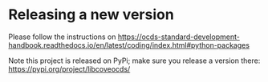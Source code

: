 # Releasing a new version

Please follow the instructions on https://ocds-standard-development-handbook.readthedocs.io/en/latest/coding/index.html#python-packages

Note this project is released on PyPi; make sure you release a version there: https://pypi.org/project/libcoveocds/



